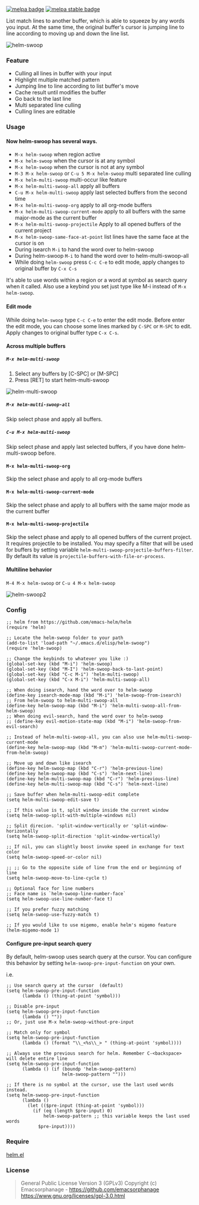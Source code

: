 [![melpa badge][melpa-badge]][melpa-link] [![melpa stable badge][melpa-stable-badge]][melpa-stable-link]

List match lines to another buffer, which is able to squeeze by any words you input. At the same time, the original buffer's cursor is jumping line to line according to moving up and down the line list.

![helm-swoop](https://raw.githubusercontent.com/ShingoFukuyama/images/master/helm-swoop.gif)

### Feature

* Culling all lines in buffer with your input
* Highlight multiple matched pattern
* Jumping line to line according to list buffer's move
* Cache result until modifies the buffer
* Go back to the last line
* Multi separated line culling
* Culling lines are editable

### Usage

#### Now helm-swoop has several ways.

* `M-x helm-swoop` when region active
* `M-x helm-swoop` when the cursor is at any symbol
* `M-x helm-swoop` when the cursor is not at any symbol
* `M-3 M-x helm-swoop` or `C-u 5 M-x helm-swoop` multi separated line culling
* `M-x helm-multi-swoop` multi-occur like feature
* `M-x helm-multi-swoop-all` apply all buffers
* `C-u M-x helm-multi-swoop` apply last selected buffers from the second time
* `M-x helm-multi-swoop-org` apply to all org-mode buffers
* `M-x helm-multi-swoop-current-mode` apply to all buffers with the same major-mode as the current buffer
* `M-x helm-multi-swoop-projectile` Apply to all opened buffers of the current project
* `M-x helm-swoop-same-face-at-point` list lines have the same face at the cursor is on
* During isearch `M-i` to hand the word over to helm-swoop
* During helm-swoop `M-i` to hand the word over to helm-multi-swoop-all
* While doing `helm-swoop` press `C-c C-e` to edit mode, apply changes to original buffer by `C-x C-s`

It's able to use words within a region or a word at symbol as search query when it called. Also use a keybind you set just type like M-i instead of `M-x helm-swoop`. 

#### Edit mode
While doing `helm-swoop` type `C-c C-e` to enter the edit mode.
Before enter the edit mode, you can choose some lines marked by `C-SPC` or `M-SPC` to edit.
Apply changes to original buffer type `C-x C-s`.

#### Across multiple buffers

##### `M-x helm-multi-swoop`
1. Select any buffers by [C-SPC] or [M-SPC]
2. Press [RET] to start helm-multi-swoop

![helm-multi-swoop](https://raw.githubusercontent.com/ShingoFukuyama/images/master/helm-multi-swoop.gif)

##### `M-x helm-multi-swoop-all`
Skip select phase and apply all buffers.

##### `C-u M-x helm-multi-swoop`
Skip select phase and apply last selected buffers, if you have done helm-multi-swoop before.

#### `M-x helm-multi-swoop-org`
Skip the select phase and apply to all org-mode buffers

#### `M-x helm-multi-swoop-current-mode`
Skip the select phase and apply to all buffers with the same major mode as the current buffer

#### `M-x helm-multi-swoop-projectile`
Skip the select phase and apply to all opened buffers of the current project.
It requires projectile to be installed.
You may specify a filter that will be used for buffers
by setting variable `helm-multi-swoop-projectile-buffers-filter`.
By default its value is `projectile-buffers-with-file-or-process`.

#### Multiline behavior 
`M-4 M-x helm-swoop` or `C-u 4 M-x helm-swoop`

![helm-swoop2](https://raw.githubusercontent.com/ShingoFukuyama/images/master/helm-swoop2.gif)

### Config

```elisp
;; helm from https://github.com/emacs-helm/helm
(require 'helm)

;; Locate the helm-swoop folder to your path
(add-to-list 'load-path "~/.emacs.d/elisp/helm-swoop")
(require 'helm-swoop)

;; Change the keybinds to whatever you like :)
(global-set-key (kbd "M-i") 'helm-swoop)
(global-set-key (kbd "M-I") 'helm-swoop-back-to-last-point)
(global-set-key (kbd "C-c M-i") 'helm-multi-swoop)
(global-set-key (kbd "C-x M-i") 'helm-multi-swoop-all)

;; When doing isearch, hand the word over to helm-swoop
(define-key isearch-mode-map (kbd "M-i") 'helm-swoop-from-isearch)
;; From helm-swoop to helm-multi-swoop-all
(define-key helm-swoop-map (kbd "M-i") 'helm-multi-swoop-all-from-helm-swoop)
;; When doing evil-search, hand the word over to helm-swoop
;; (define-key evil-motion-state-map (kbd "M-i") 'helm-swoop-from-evil-search)

;; Instead of helm-multi-swoop-all, you can also use helm-multi-swoop-current-mode
(define-key helm-swoop-map (kbd "M-m") 'helm-multi-swoop-current-mode-from-helm-swoop)

;; Move up and down like isearch
(define-key helm-swoop-map (kbd "C-r") 'helm-previous-line)
(define-key helm-swoop-map (kbd "C-s") 'helm-next-line)
(define-key helm-multi-swoop-map (kbd "C-r") 'helm-previous-line)
(define-key helm-multi-swoop-map (kbd "C-s") 'helm-next-line)

;; Save buffer when helm-multi-swoop-edit complete
(setq helm-multi-swoop-edit-save t)

;; If this value is t, split window inside the current window
(setq helm-swoop-split-with-multiple-windows nil)

;; Split direcion. 'split-window-vertically or 'split-window-horizontally
(setq helm-swoop-split-direction 'split-window-vertically)

;; If nil, you can slightly boost invoke speed in exchange for text color
(setq helm-swoop-speed-or-color nil)

;; ;; Go to the opposite side of line from the end or beginning of line
(setq helm-swoop-move-to-line-cycle t)

;; Optional face for line numbers
;; Face name is `helm-swoop-line-number-face`
(setq helm-swoop-use-line-number-face t)

;; If you prefer fuzzy matching
(setq helm-swoop-use-fuzzy-match t)

;; If you would like to use migemo, enable helm's migemo feature
(helm-migemo-mode 1)
```

#### Configure pre-input search query

By default, helm-swoop uses search query at the cursor.
You can configure this behavior by setting `helm-swoop-pre-input-function` on your own.

i.e.

```elisp
;; Use search query at the cursor  (default)
(setq helm-swoop-pre-input-function
      (lambda () (thing-at-point 'symbol)))

;; Disable pre-input
(setq helm-swoop-pre-input-function
      (lambda () ""))
;; Or, just use M-x helm-swoop-without-pre-input

;; Match only for symbol
(setq helm-swoop-pre-input-function
      (lambda () (format "\\_<%s\\_> " (thing-at-point 'symbol))))

;; Always use the previous search for helm. Remember C-<backspace> will delete entire line
(setq helm-swoop-pre-input-function
      (lambda () (if (boundp 'helm-swoop-pattern)
                     helm-swoop-pattern "")))

;; If there is no symbol at the cursor, use the last used words instead.
(setq helm-swoop-pre-input-function
      (lambda ()
        (let (($pre-input (thing-at-point 'symbol)))
          (if (eq (length $pre-input) 0)
              helm-swoop-pattern ;; this variable keeps the last used words
            $pre-input))))
```

### Require

[helm.el](https://github.com/emacs-helm/helm)

### License
> General Public License Version 3 (GPLv3)
> Copyright (c) Emacsorphanage - https://github.com/emacsorphanage
> https://www.gnu.org/licenses/gpl-3.0.html

[melpa-link]: http://melpa.org/#/helm-swoop
[melpa-stable-link]: http://stable.melpa.org/#/helm-swoop
[melpa-badge]: http://melpa.org/packages/helm-swoop-badge.svg
[melpa-stable-badge]: http://stable.melpa.org/packages/helm-swoop-badge.svg
